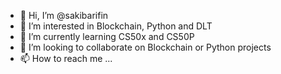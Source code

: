 - 👋 Hi, I’m @sakibarifin
- 👀 I’m interested in Blockchain, Python and DLT
- 🌱 I’m currently learning CS50x and CS50P
- 💞️ I’m looking to collaborate on Blockchain or Python projects
- 📫 How to reach me ...

<!---
sakibarifin/sakibarifin is a ✨ special ✨ repository because its `README.md` (this file) appears on your GitHub profile.
You can click the Preview link to take a look at your changes.
--->

